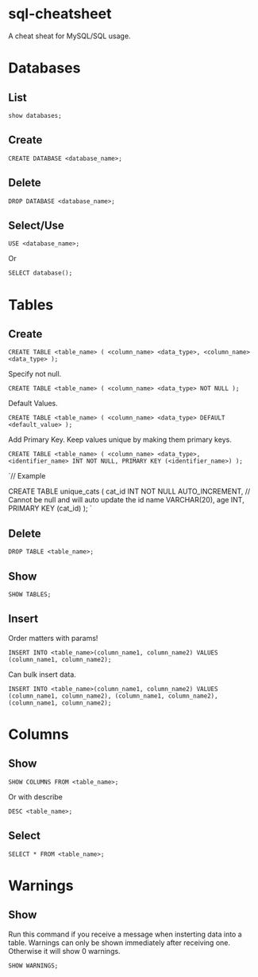 # sql-cheatsheet

A cheat sheat for MySQL/SQL usage.

# Databases

## List

`show databases;`

## Create

`CREATE DATABASE <database_name>;`

## Delete

`DROP DATABASE <database_name>;`

## Select/Use

`USE <database_name>;`

Or

`SELECT database();`

# Tables

## Create

`CREATE TABLE <table_name> ( <column_name> <data_type>, <column_name> <data_type> );`

Specify not null.

`CREATE TABLE <table_name> ( <column_name> <data_type> NOT NULL );`

Default Values.

`CREATE TABLE <table_name> ( <column_name> <data_type> DEFAULT <default_value> );`

Add Primary Key.
Keep values unique by making them primary keys.

`CREATE TABLE <table_name> ( <column_name> <data_type>, <identifier_name> INT NOT NULL, PRIMARY KEY (<identifier_name>) );`

`// Example

CREATE TABLE unique_cats (
cat_id INT NOT NULL AUTO_INCREMENT, // Cannot be null and will auto update the id
name VARCHAR(20),
age INT,
PRIMARY KEY (cat_id)
);
`

## Delete

`DROP TABLE <table_name>;`

## Show

`SHOW TABLES;`

## Insert

Order matters with params!

`INSERT INTO <table_name>(column_name1, column_name2) VALUES (column_name1, column_name2);`

Can bulk insert data.

`INSERT INTO <table_name>(column_name1, column_name2) VALUES (column_name1, column_name2), (column_name1, column_name2), (column_name1, column_name2);`

# Columns

## Show

`SHOW COLUMNS FROM <table_name>;`

Or with describe

`DESC <table_name>;`

## Select

`SELECT * FROM <table_name>;`

# Warnings

## Show

Run this command if you receive a message when insterting data into a table.
Warnings can only be shown immediately after receiving one. Otherwise it will show 0 warnings.

`SHOW WARNINGS;`
